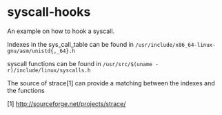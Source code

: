 # syscall-hooks

An example on how to hook a syscall.

Indexes in the sys_call_table can be found in `/usr/include/x86_64-linux-gnu/asm/unistd{,_64}.h`

syscall functions can be found in `/usr/src/$(uname -r)/include/linux/syscalls.h`

The source of strace[1] can provide a matching between the indexes and the functions

[1] http://sourceforge.net/projects/strace/

